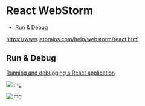<!-- omit in toc -->
# React WebStorm

- [Run & Debug](#run--debug)

<https://www.jetbrains.com/help/webstorm/react.html>

<!-- #react-run #react-debug -->
## Run & Debug

[Running and debugging a React application](https://www.jetbrains.com/help/webstorm/react.html#react_running_and_debugging)

![img](https://gitee.com/mrhuangyuhui/images/raw/master/react/react-run-webstorm-1.jpg)

![img](https://gitee.com/mrhuangyuhui/images/raw/master/react/react-debug-webstorm-1.jpg)
